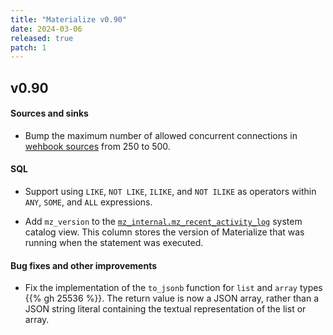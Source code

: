 ```yaml
---
title: "Materialize v0.90"
date: 2024-03-06
released: true
patch: 1
---
```


## v0.90

#### Sources and sinks

* Bump the maximum number of allowed concurrent connections in [wehbook sources](https://materialize.com/docs/sql/create-source/webhook/)
  from 250 to 500.

#### SQL

* Support using `LIKE`, `NOT LIKE`, `ILIKE`, and `NOT ILIKE` as operators within
  `ANY`, `SOME`, and `ALL` expressions.

* Add `mz_version` to the [`mz_internal.mz_recent_activity_log`](/sql/system-catalog/mz_catalog_unstable/#mz_recent_activity_log)
  system catalog view. This column stores the version of Materialize that was
  running when the statement was executed.

#### Bug fixes and other improvements

* Fix the implementation of the `to_jsonb` function for `list` and `array`
  types {{% gh 25536 %}}. The return value is now a JSON array, rather than a
  JSON string literal containing the textual representation of the list or
  array.
